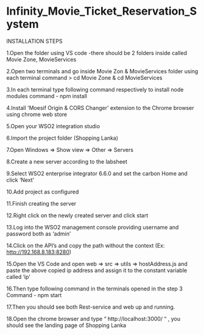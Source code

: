 # Infinity_Movie_Ticket_Reservation_System
 
 INSTALLATION STEPS

1.Open the folder using VS code
	-there should be 2 folders inside called Movie Zone, MovieServices

2.Open two terminals and go inside Movie Zon & MovieServices folder using each terminal 
	command > cd Movie Zone & cd MovieServices

3.In each terminal type following command respectively to install node modules
	command - npm install

4.Install 'Moesif Origin & CORS Changer' extension to the Chrome browser using chrome web store

5.Open  your WSO2 integration studio 

6.Import the project folder (Shopping Lanka) 

7.Open Windows => Show view => Other => Servers

8.Create a new server according to the labsheet

9.Select WSO2 enterprise integrator 6.6.0 and set the carbon Home and click ‘Next’

10.Add project as configured

11.Finish creating the server

12.Right click on the newly created server and click start

13.Log into the WSO2 management console providing username and password both as ‘admin’

14.Click on the  API’s and copy the path without the context (Ex: http://192.168.8.183:8280)

15.Open the VS Code and open web => src => utils => hostAddress.js and paste the above copied     ip address and assign it to the constant variable called ‘ip’ 

16.Then type following command in the terminals opened in the step 3
			Command - npm start

17.Then you should see both Rest-service and web up and running. 

18.Open the chrome browser and type “ http://localhost:3000/ “ , you should see the landing page of Shopping Lanka
